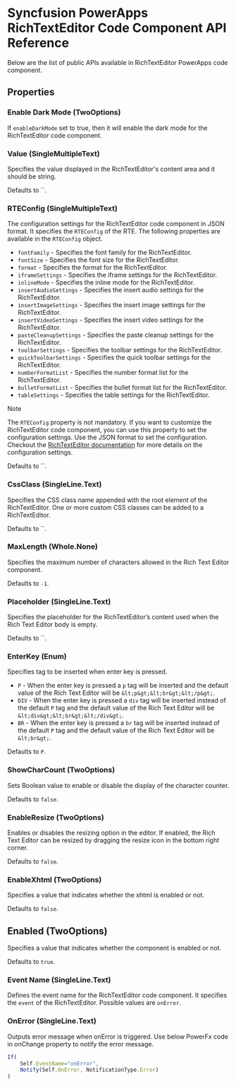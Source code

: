 # Syncfusion PowerApps RichTextEditor Code Component API Reference

Below are the list of public APIs available in RichTextEditor PowerApps code component.

## Properties

### Enable Dark Mode (TwoOptions)

If `enableDarkMode` set to true, then it will enable the dark mode for the RichTextEditor code component.

### Value (SingleMultipleText)

Specifies the value displayed in the RichTextEditor's content area and it should be string.

Defaults to ``.

### RTEConfig (SingleMultipleText)

The configuration settings for the RichTextEditor code component in JSON format. It specifies the `RTEConfig` of the RTE. The following properties are available in the `RTEConfig` object.

- `fontFamily` - Specifies the font family for the RichTextEditor.
- `fontSize` - Specifies the font size for the RichTextEditor.
- `format` - Specifies the format for the RichTextEditor.
- `iframeSettings` - Specifies the iframe settings for the RichTextEditor.
- `inlineMode` - Specifies the inline mode for the RichTextEditor.
- `insertAudioSettings` - Specifies the insert audio settings for the RichTextEditor.
- `insertImageSettings` - Specifies the insert image settings for the RichTextEditor.
- `insertVideoSettings` - Specifies the insert video settings for the RichTextEditor.
- `pasteCleanupSettings` - Specifies the paste cleanup settings for the RichTextEditor.
- `toolbarSettings` - Specifies the toolbar settings for the RichTextEditor.
- `quickToolbarSettings` - Specifies the quick toolbar settings for the RichTextEditor.
- `numberFormatList` - Specifies the number format list for the RichTextEditor.
- `bulletFormatList` - Specifies the bullet format list for the RichTextEditor.
- `tableSettings` - Specifies the table settings for the RichTextEditor.

> [!NOTE]
> The `RTEConfig` property is not mandatory. If you want to customize the RichTextEditor code component, you can use this property to set the configuration settings. Use the JSON format to set the configuration. Checkout the [RichTextEditor documentation](https://ej2.syncfusion.com/react/documentation/rich-text-editor/getting-started) for more details on the configuration settings.

Defaults to ``.

### CssClass (SingleLine.Text)

Specifies the CSS class name appended with the root element of the RichTextEditor. One or more custom CSS classes can be added to a RichTextEditor.

Defaults to ``.

### MaxLength (Whole.None)

Specifies the maximum number of characters allowed in the Rich Text Editor component.

Defaults to `-1`.

### Placeholder (SingleLine.Text)

Specifies the placeholder for the RichTextEditor’s content used when the Rich Text Editor body is empty.

Defaults to ``.

### EnterKey (Enum)

Specifies tag to be inserted when enter key is pressed.

- `P` - When the enter key is pressed a `p` tag will be inserted and the default value of the Rich Text Editor will be `&lt;p&gt;&lt;br&gt;&lt;/p&gt;`.
- `DIV` - When the enter key is pressed a `div` tag will be inserted instead of the default `P` tag and the default value of the Rich Text Editor will be `&lt;div&gt;&lt;br&gt;&lt;/div&gt;`.
- `BR` - When the enter key is pressed a `br` tag will be inserted instead of the default `P` tag and the default value of the Rich Text Editor will be `&lt;br&gt;`.

Defaults to `P`.

### ShowCharCount (TwoOptions)

Sets Boolean value to enable or disable the display of the character counter.

Defaults to `false`.

### EnableResize (TwoOptions)

Enables or disables the resizing option in the editor. If enabled, the Rich Text Editor can be resized by dragging the resize icon in the bottom right corner.

Defaults to `false`.

### EnableXhtml (TwoOptions)

Specifies a value that indicates whether the xhtml is enabled or not.

Defaults to `false`.

## Enabled (TwoOptions)

Specifies a value that indicates whether the component is enabled or not.

Defaults to `true`.

### Event Name (SingleLine.Text)

Defines the event name for the RichTextEditor code component. It specifies the `event` of the RichTextEditor. Possible values are `onError`.

### OnError (SingleLine.Text)

Outputs error message when onError is triggered. Use below PowerFx code in onChange property to notify the error message.

```js
If(
    Self.EventName="onError",
    Notify(Self.OnError, NotificationType.Error)
)
```
